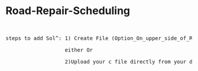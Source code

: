 # Road-Repair-Scheduling
<br>
<pre>
steps to add Sol^: 1) Create File (Option_On_upper_side_of_Repository) and your code in that and Commit it<br>
                   either Or<br>            
                   2)Upload your c file directly from your device.<br>
</pre>                      
